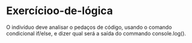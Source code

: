 # Exercícioo-de-lógica
O indivíduo deve analisar o pedaços de código, usando o comando condicional if/else, e dizer qual será a saída do commando console.log().
